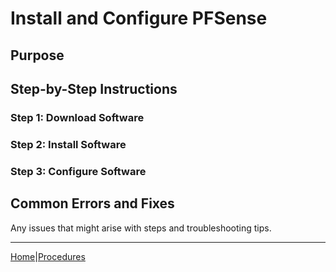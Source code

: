 # Install and Configure PFSense

## Purpose

## Step-by-Step Instructions

### Step 1: Download Software

### Step 2: Install Software

### Step 3: Configure Software

## Common Errors and Fixes
Any issues that might arise with steps and troubleshooting tips.

***
[Home](../)|[Procedures](../procedures/index.md)
